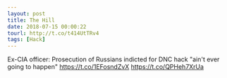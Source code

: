 ```yaml
---
layout: post
title: The Hill
date: 2018-07-15 00:00:22
tourl: http://t.co/t414UtTRv4
tags: [Hack]
---
```

Ex-CIA officer: Prosecution of Russians indicted for DNC hack "ain't ever going to happen" https://t.co/1EFosndZvX https://t.co/QPHeh7XrUa